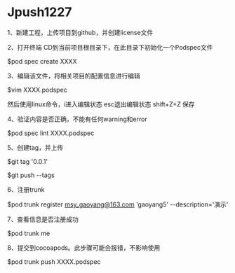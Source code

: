 # Jpush1227

1、新建工程，上传项目到github，并创建license文件

2、打开终端 CD到当前项目根目录下，在此目录下初始化一个Podspec文件

$pod spec create XXXX

3、编辑该文件，将相关项目的配置信息进行编辑

$vim XXXX.podspec

然后使用linux命令，i进入编辑状态 esc退出编辑状态 shift+Z+Z 保存

4、验证内容是否正确，不能有任何warning和error

$pod spec lint XXXX.podspec

5、创建tag，并上传

$git tag '0.0.1'

$git push --tags

6、注册trunk

$pod trunk register msy_gaoyang@163.com 'gaoyang5' --description='演示'

7、查看信息是否注册成功

$pod trunk me

8、提交到cocoapods。此步骤可能会报错，不影响使用

$pod trunk push XXXX.podspec
